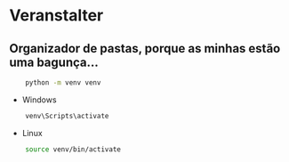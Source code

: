 # Veranstalter

## Organizador de pastas, porque as minhas estão uma bagunça...


```.bash
    python -m venv venv
```

- Windows

```.bash
    venv\Scripts\activate
```


- Linux

```.bash
    source venv/bin/activate
``` 